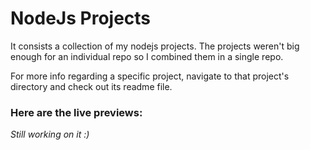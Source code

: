 # NodeJs Projects

It consists a collection of my nodejs projects. The projects weren't big enough for an individual repo so I combined them in a single repo.

For more info regarding a specific project, navigate to that project's directory and check out its readme file.

### Here are the live previews:

_Still working on it :)_
